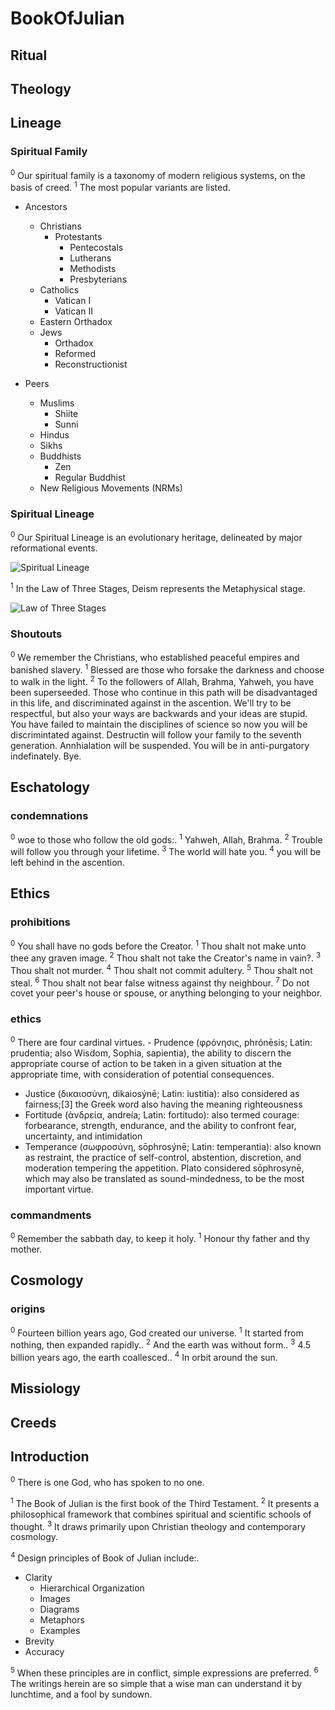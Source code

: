 # BookOfJulian
## Ritual
## Theology
## Lineage
### Spiritual Family
<sup>0</sup> Our spiritual family is a taxonomy of modern religious systems, on the basis of creed. <sup>1</sup> The most popular variants are listed. 

- Ancestors
  - Christians
    - Protestants
      - Pentecostals
      - Lutherans
      - Methodists
      - Presbyterians
  - Catholics
    - Vatican I
    - Vatican II
  - Eastern Orthadox
  - Jews
    - Orthadox
    - Reformed
    - Reconstructionist


- Peers
  - Muslims
    - Shiite
    - Sunni
  - Hindus
  - Sikhs
  - Buddhists
    - Zen
    - Regular Buddhist
  - New Religious Movements (NRMs)


### Spiritual Lineage
<sup>0</sup> Our Spiritual Lineage is an evolutionary heritage, delineated by major reformational events. 


![Spiritual Lineage](/home/julian/Documents/BookOfJulian/graphs/Spiritual_Lineage.png "Spiritual Lineage")



<sup>1</sup> In the Law of Three Stages, Deism represents the Metaphysical stage. 


![Law of Three Stages](/home/julian/Documents/BookOfJulian/graphs/Law_of_Three_Stages.png "Law of Three Stages")



### Shoutouts
<sup>0</sup> We remember the Christians, who established peaceful empires and banished slavery. <sup>1</sup> Blessed are those who forsake the darkness and choose to walk in the light. <sup>2</sup> To the followers of Allah, Brahma, Yahweh, you have been superseeded. Those who continue in this path will be disadvantaged in this life, and discriminated against in the ascention. We'll try to be respectful, but also your ways are backwards and your ideas are stupid. You have failed to maintain the disciplines of science so now you will be discrimintated against. Destructin will follow your family to the seventh generation. Annhialation will be suspended. You will be in anti-purgatory indefinately. Bye. 

## Eschatology
### condemnations
<sup>0</sup> woe to those who follow the old gods:. <sup>1</sup> Yahweh, Allah, Brahma. <sup>2</sup> Trouble will follow you through your lifetime. <sup>3</sup> The world will hate you. <sup>4</sup> you will be left behind in the ascention. 

## Ethics
### prohibitions
<sup>0</sup> You shall have no gods before the Creator. <sup>1</sup> Thou shalt not make unto thee any graven image. <sup>2</sup> Thou shalt not take the Creator's name in vain?. <sup>3</sup> Thou shalt not murder. <sup>4</sup> Thou shalt not commit adultery. <sup>5</sup> Thou shalt not steal. <sup>6</sup> Thou shalt not bear false witness against thy neighbour. <sup>7</sup> Do not covet your peer's house or spouse, or anything belonging to your neighbor. 

### ethics
<sup>0</sup> There are four cardinal virtues.   - Prudence (φρόνησις, phrónēsis; Latin: prudentia; also Wisdom, Sophia, sapientia), the ability to discern the appropriate course of action to be taken in a given situation at the appropriate time, with consideration of potential consequences.
  - Justice (δικαιοσύνη, dikaiosýnē; Latin: iustitia): also considered as fairness;[3] the Greek word also having the meaning righteousness
  - Fortitude (ἀνδρεία, andreía; Latin: fortitudo): also termed courage: forbearance, strength, endurance, and the ability to confront fear, uncertainty, and intimidation
  - Temperance (σωφροσύνη, sōphrosýnē; Latin: temperantia): also known as restraint, the practice of self-control, abstention, discretion, and moderation tempering the appetition. Plato considered sōphrosynē, which may also be translated as sound-mindedness, to be the most important virtue.


### commandments
<sup>0</sup> Remember the sabbath day, to keep it holy. <sup>1</sup> Honour thy father and thy mother. 

## Cosmology
### origins
<sup>0</sup> Fourteen billion years ago, God created our universe. <sup>1</sup> It started from nothing, then expanded rapidly.. <sup>2</sup> And the earth was without form.. <sup>3</sup> 4.5 billion years ago, the earth coallesced.. <sup>4</sup> In orbit around the sun. 

## Missiology
## Creeds
## Introduction
<sup>0</sup> There is one God, who has spoken to no one. 

<sup>1</sup> The Book of Julian is the first book of the Third Testament. <sup>2</sup> It presents a philosophical framework that combines spiritual and scientific schools of thought. <sup>3</sup> It draws primarily upon Christian theology and contemporary cosmology. 

<sup>4</sup> Design principles of Book of Julian include:. 

- Clarity
    - Hierarchical Organization
    - Images
    - Diagrams
    - Metaphors
    - Examples
- Brevity
- Accuracy


<sup>5</sup> When these principles are in conflict, simple expressions are preferred. <sup>6</sup> The writings herein are so simple that a wise man can understand it by lunchtime, and a fool by sundown. 

